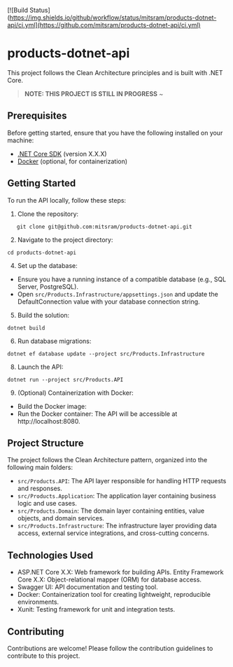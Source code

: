 [![Build Status](https://img.shields.io/github/workflow/status/mitsram/products-dotnet-api/ci.yml](https://github.com/mitsram/products-dotnet-api/ci.yml)


# products-dotnet-api

This project follows the Clean Architecture principles and is built with .NET Core.

> **NOTE: THIS PROJECT IS STILL IN PROGRESS**
> ~

## Prerequisites

Before getting started, ensure that you have the following installed on your machine:

- [.NET Core SDK](https://dotnet.microsoft.com/download) (version X.X.X)
- [Docker](https://www.docker.com/) (optional, for containerization)

## Getting Started

To run the API locally, follow these steps:

1. Clone the repository:
```
   git clone git@github.com:mitsram/products-dotnet-api.git
```
2. Navigate to the project directory:
```
cd products-dotnet-api
```
4. Set up the database:
* Ensure you have a running instance of a compatible database (e.g., SQL Server, PostgreSQL).
* Open `src/Products.Infrastructure/appsettings.json` and update the DefaultConnection value with your database connection string.
5. Build the solution:
```
dotnet build
```
6. Run database migrations:
```
dotnet ef database update --project src/Products.Infrastructure
```
8. Launch the API:
```
dotnet run --project src/Products.API
```
9. (Optional) Containerization with Docker:
* Build the Docker image:
* Run the Docker container:
The API will be accessible at http://localhost:8080.

## Project Structure
The project follows the Clean Architecture pattern, organized into the following main folders:

* `src/Products.API`: The API layer responsible for handling HTTP requests and responses.
* `src/Products.Application`: The application layer containing business logic and use cases.
* `src/Products.Domain`: The domain layer containing entities, value objects, and domain services.
* `src/Products.Infrastructure`: The infrastructure layer providing data access, external service integrations, and cross-cutting concerns.

## Technologies Used
* ASP.NET Core X.X: Web framework for building APIs.
Entity Framework Core X.X: Object-relational mapper (ORM) for database access.
* Swagger UI: API documentation and testing tool.
* Docker: Containerization tool for creating lightweight, reproducible environments.
* Xunit: Testing framework for unit and integration tests.

## Contributing
Contributions are welcome! Please follow the contribution guidelines to contribute to this project.
